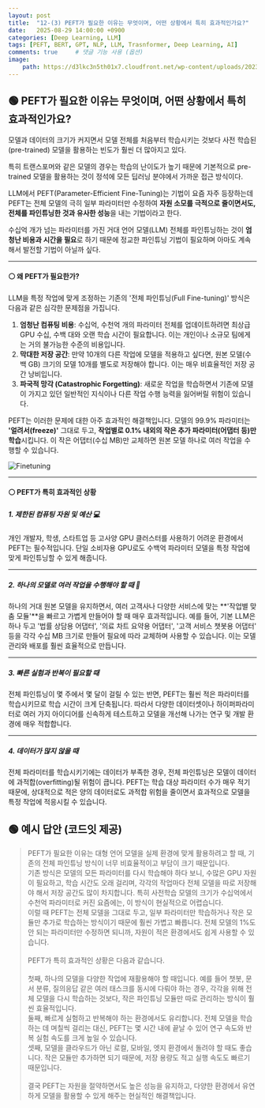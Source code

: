 ```yaml
---
layout: post
title:  "12-(3) PEFT가 필요한 이유는 무엇이며, 어떤 상황에서 특히 효과적인가요?"
date:   2025-08-29 14:00:00 +0900
categories: [Deep Learning, LLM]
tags: [PEFT, BERT, GPT, NLP, LLM, Trasnformer, Deep Learning, AI]
comments: true     # 댓글 기능 사용 (옵션)
image:
    path: https://d3lkc3n5th01x7.cloudfront.net/wp-content/uploads/2023/05/15213322/Parameter-efficient-Fine-tuning.png
---
```



## 🟢 PEFT가 필요한 이유는 무엇이며, 어떤 상황에서 특히 효과적인가요?

모델과 데이터의 크기가 커지면서 모델 전체를 처음부터 학습시키는 것보다 사전 학습된(pre-trained) 모델을 활용하는 빈도가 훨씬 더 많아지고 있다.

특히 트랜스포머와 같은 모델의 경우는 학습의 난이도가 높기 때문에 기본적으로 pre-trained 모델을 활용하는 것이 정석에 모든 딥러닝 분야에서 가까운 접근 방식이다.

LLM에서 PEFT(Parameter-Efficient Fine-Tuning)는 기법이 요즘 자주 등장하는데 PEFT는 전체 모델의 극히 일부 파라미터만 수정하여 **자원 소모를 극적으로 줄이면서도, 전체를 파인튜닝한 것과 유사한 성능**을 내는 기법이라고 한다.

수십억 개가 넘는 파라미터를 가진 거대 언어 모델(LLM) 전체를 파인튜닝하는 것이 **엄청난 비용과 시간을 필요**로 하기 때문에 정교한 파인튜닝 기법이 필요하며 아마도 계속해서 발전할 기법이 아닐까 싶다.



---
#### ⚪ 왜 PEFT가 필요한가?

LLM을 특정 작업에 맞게 조정하는 기존의 '전체 파인튜닝(Full Fine-tuning)' 방식은 다음과 같은 심각한 문제점을 가집니다.

1.  **엄청난 컴퓨팅 비용**: 수십억, 수천억 개의 파라미터 전체를 업데이트하려면 최상급 GPU 수십, 수백 대와 오랜 학습 시간이 필요합니다. 이는 개인이나 소규모 팀에게는 거의 불가능한 수준의 비용입니다.
2.  **막대한 저장 공간**: 만약 10개의 다른 작업에 모델을 적용하고 싶다면, 원본 모델(수백 GB) 크기의 모델 10개를 별도로 저장해야 합니다. 이는 매우 비효율적인 저장 공간 낭비입니다.
3.  **파국적 망각 (Catastrophic Forgetting)**: 새로운 작업을 학습하면서 기존에 모델이 가지고 있던 일반적인 지식이나 다른 작업 수행 능력을 잃어버릴 위험이 있습니다.

PEFT는 이러한 문제에 대한 아주 효과적인 해결책입니다. 모델의 99.9% 파라미터는 **'얼려서(freeze)'** 그대로 두고, **작업별로 0.1% 내외의 작은 추가 파라미터(어댑터 등)만 학습**시킵니다. 이 작은 어댑터(수십 MB)만 교체하면 원본 모델 하나로 여러 작업을 수행할 수 있습니다.

![Finetuning](https://blogs.debutinfotech.com/wp-content/uploads/2024/03/Fine-Tuning-And-PEFT.jpg)

---

#### ⚪ PEFT가 특히 효과적인 상황

##### **1. 제한된 컴퓨팅 자원 및 예산 💻**

개인 개발자, 학생, 스타트업 등 고사양 GPU 클러스터를 사용하기 어려운 환경에서 PEFT는 필수적입니다. 단일 소비자용 GPU로도 수백억 파라미터 모델을 특정 작업에 맞게 파인튜닝할 수 있게 해줍니다.

---

##### **2. 하나의 모델로 여러 작업을 수행해야 할 때 🚀**

하나의 거대 원본 모델을 유지하면서, 여러 고객사나 다양한 서비스에 맞는 **'작업별 맞춤 모듈'**을 빠르고 가볍게 만들어야 할 때 매우 효과적입니다. 예를 들어, 기본 LLM은 하나 두고 '법률 상담용 어댑터', '의료 차트 요약용 어댑터', '고객 서비스 챗봇용 어댑터' 등을 각각 수십 MB 크기로 만들어 필요에 따라 교체하며 사용할 수 있습니다. 이는 모델 관리와 배포를 훨씬 효율적으로 만듭니다.

---

##### **3. 빠른 실험과 반복이 필요할 때**

전체 파인튜닝이 몇 주에서 몇 달이 걸릴 수 있는 반면, PEFT는 훨씬 적은 파라미터를 학습시키므로 학습 시간이 크게 단축됩니다. 따라서 다양한 데이터셋이나 하이퍼파라미터로 여러 가지 아이디어를 신속하게 테스트하고 모델을 개선해 나가는 연구 및 개발 환경에 매우 적합합니다.

---

##### **4. 데이터가 많지 않을 때**

전체 파라미터를 학습시키기에는 데이터가 부족한 경우, 전체 파인튜닝은 모델이 데이터에 과적합(overfitting)될 위험이 큽니다. PEFT는 학습 대상 파라미터 수가 매우 적기 때문에, 상대적으로 적은 양의 데이터로도 과적합 위험을 줄이면서 효과적으로 모델을 특정 작업에 적응시킬 수 있습니다.





## 🟢 예시 답안 (코드잇 제공)
> PEFT가 필요한 이유는 대형 언어 모델을 실제 환경에 맞게 활용하려고 할 때, 기존의 전체 파인튜닝 방식이 너무 비효율적이고 부담이 크기 때문입니다.<br>기존 방식은 모델의 모든 파라미터를 다시 학습해야 하다 보니, 수많은 GPU 자원이 필요하고, 학습 시간도 오래 걸리며, 각각의 작업마다 전체 모델을 따로 저장해야 해서 저장 공간도 많이 차지합니다. 특히 사전학습 모델의 크기가 수십억에서 수천억 파라미터로 커진 요즘에는, 이 방식이 현실적으로 어렵습니다.<br>이럴 때 PEFT는 전체 모델을 그대로 두고, 일부 파라미터만 학습하거나 작은 모듈만 추가로 학습하는 방식이기 때문에 훨씬 가볍고 빠릅니다. 전체 모델의 1%도 안 되는 파라미터만 수정하면 되니까, 자원이 적은 환경에서도 쉽게 사용할 수 있습니다.<br><br>PEFT가 특히 효과적인 상황은 다음과 같습니다.<br><br>첫째, 하나의 모델을 다양한 작업에 재활용해야 할 때입니다. 예를 들어 챗봇, 문서 분류, 질의응답 같은 여러 태스크를 동시에 다뤄야 하는 경우, 각각을 위해 전체 모델을 다시 학습하는 것보다, 작은 파인튜닝 모듈만 따로 관리하는 방식이 훨씬 효율적입니다.<br>둘째, 빠르게 실험하고 반복해야 하는 환경에서도 유리합니다. 전체 모델을 학습하는 데 며칠씩 걸리는 대신, PEFT는 몇 시간 내에 끝날 수 있어 연구 속도와 반복 실험 속도를 크게 높일 수 있습니다.<br>셋째, 모델을 클라우드가 아닌 로컬, 모바일, 엣지 환경에서 돌려야 할 때도 좋습니다. 작은 모듈만 추가하면 되기 때문에, 저장 용량도 적고 실행 속도도 빠르기 때문입니다.<br><br>결국 PEFT는 자원을 절약하면서도 높은 성능을 유지하고, 다양한 환경에서 유연하게 모델을 활용할 수 있게 해주는 현실적인 해결책입니다.